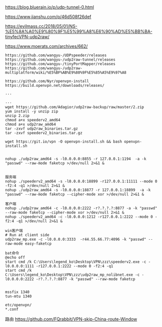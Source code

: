 https://blog.bluerain.io/p/udp-tunnel-0.html

https://www.jianshu.com/p/46d508f26def

https://evilmass.cc/2018/05/01/NS-%E5%8A%A0%E9%80%9F%E5%99%A8%E6%90%AD%E5%BB%BA-tinyfecVPN-udp2raw/

https://www.moerats.com/archives/662/

```
https://github.com/wangyu-/UDPspeeder/releases
https://github.com/wangyu-/udp2raw-tunnel/releases
https://github.com/wangyu-/tinyPortMapper/releases
https://github.com/wangyu-/udp2raw-multiplatform/wiki/%E5%BF%AB%E9%80%9F%E5%85%A5%E9%97%A8

https://github.com/Nyr/openvpn-install
https://build.openvpn.net/downloads/releases/

···

···
wget https://github.com/Adagior/udp2raw-backup/raw/master/2.zip
yum install -y unzip zip
unzip 2.zip
chmod a+x speederv2_amd64
chmod a+x udp2raw_amd64
tar -zxvf udp2raw_binaries.tar.gz
tar -zxvf speederv2_binaries.tar.gz

wget https://git.io/vpn -O openvpn-install.sh && bash openvpn-install.sh


nohup ./udp2raw_amd64 -s -l0.0.0.0:8855 -r 127.0.0.1:1194  -a -k "passwd" --raw-mode faketcp >/dev/null 2>&1 & 


服务端
nohup ./speederv2_amd64 -s -l0.0.0.0:18899 -r127.0.0.1:11111 --mode 0 -f2:4 -q1 >/dev/null 2>&1 &
nohup ./udp2raw_amd64 -s -l0.0.0.0:18877 -r 127.0.0.1:18899  -a -k "passwd" --raw-mode faketcp --cipher-mode xor >/dev/null 2>&1 &

客户端
nohup ./udp2raw_amd64 -c -l0.0.0.0:2222 -r?.?.?.?:8877 -a -k "passwd" --raw-mode faketcp --cipher-mode xor >/dev/null 2>&1 &
nohup ./speederv2_amd64 -c -l0.0.0.0:1212 -r127.0.0.1:2222 --mode 0 -f2:4 -q1 >/dev/null 2>&1 &

win客户端
# Run at client side
udp2raw_mp.exe -c -l0.0.0.0:3333  -r44.55.66.77:4096 -k "passwd" --raw-mode easy-faketcp

bat命令
@echo off  
start cmd /k C:\Users\legend_ko\Desktop\VPN\zzz\speederv2.exe -c -l0.0.0.0:1111 -r127.0.0.1:2222 --mode 0 -f2:4 -q1
start cmd /k C:\Users\legend_ko\Desktop\VPN\zzz\udp2raw_mp_nolibnet.exe -c -l0.0.0.0:2222 -r?.?.?.?:8877 -k "passwd" --raw-mode faketcp


```

```
mssfix 1340
tun-mtu 1340

etc/openvpn/
*.conf
```

路由
https://github.com/FQrabbit/VPN-skip-China-route-Window 
